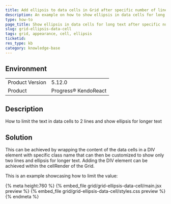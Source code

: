 ```yaml
---
title: Add ellipsis to data cells in Grid after specific number of lines
description: An example on how to show ellipsis in data cells for long text.
type: how-to
page_title: Show ellipsis in data cells for long text after specific number of lines - KendoReact Grid
slug: grid-ellipsis-data-cell
tags: grid, appearance, cell, ellipsis
ticketid: 
res_type: kb
category: knowledge-base
---
```


## Environment
<table>
    <tbody>
	    <tr>
	    	<td>Product Version</td>
	    	<td>5.12.0</td>
	    </tr>
	    <tr>
	    	<td>Product</td>
	    	<td>Progress® KendoReact</td>
	    </tr>
    </tbody>
</table>


## Description
How to limit the text in data cells to 2 lines and show ellipsis for longer text

## Solution
This can be achieved by wrapping the content of the data cells in a DIV element with specific class name that can then be customized to show only two lines and ellipsis for longer text. Adding the DIV element can be achieved within the cellRender of the Grid.

This is an example showcasing how to limit the value:

{% meta height:760 %}
{% embed_file grid/grid-ellipsis-data-cell/main.jsx preview %} 
{% embed_file grid/grid-ellipsis-data-cell/styles.css preview %}
{% endmeta %}

